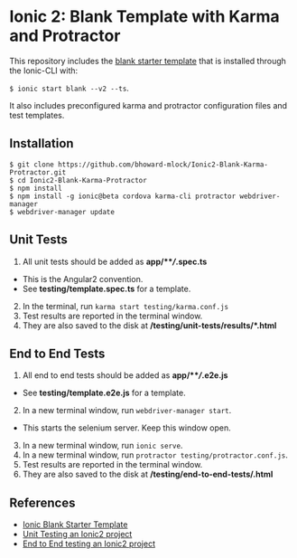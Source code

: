 # Ionic 2: Blank Template with Karma and Protractor
This repository includes the [blank starter template](https://github.com/driftyco/ionic2-starter-blank) 
that is installed through the Ionic-CLI with: 

```$ ionic start blank --v2 --ts```.

It also includes preconfigured karma and protractor configuration files and test templates.

## Installation
```
$ git clone https://github.com/bhoward-mlock/Ionic2-Blank-Karma-Protractor.git
$ cd Ionic2-Blank-Karma-Protractor
$ npm install
$ npm install -g ionic@beta cordova karma-cli protractor webdriver-manager
$ webdriver-manager update
```

## Unit Tests
1. All unit tests should be added as __app/***/*.spec.ts__
  * This is the Angular2 convention.
  * See __testing/template.spec.ts__ for a template.
2. In the terminal, run ```karma start testing/karma.conf.js```
3. Test results are reported in the terminal window.
4. They are also saved to the disk at __/testing/unit-tests/results/*.html__

## End to End Tests
1. All end to end tests should be added as __app/***/*.e2e.js__
  * See __testing/template.e2e.js__ for a template.
2. In a new terminal window, run ```webdriver-manager start```.
  * This starts the selenium server. Keep this window open.
3. In a new terminal window, run ```ionic serve```.
4. In a new terminal window, run ```protractor testing/protractor.conf.js```.
5. Test results are reported in the terminal window.
6. They are also saved to the disk at __/testing/end-to-end-tests/.html__

## References
* [Ionic Blank Starter Template](https://github.com/driftyco/ionic-starter-blank)
* [Unit Testing an Ionic2 project](http://lathonez.github.io/2016/ionic-2-unit-testing/)
* [End to End testing an Ionic2 project](http://lathonez.github.io/2016/ionic-2-e2e-testing/)

